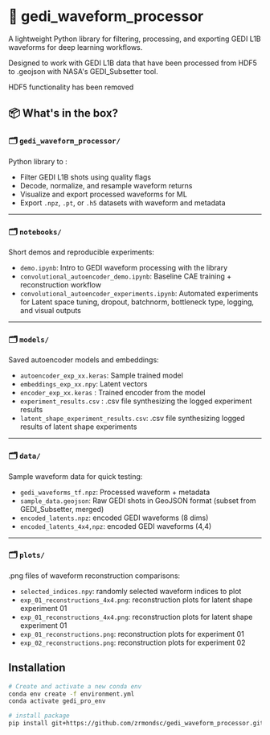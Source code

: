 # 🌲 gedi_waveform_processor

A lightweight Python library for filtering, processing, and exporting GEDI L1B waveforms for deep learning workflows.

Designed to work with GEDI L1B data that have been processed from HDF5 to .geojson with NASA's GEDI_Subsetter tool. 

HDF5 functionality has been removed

## 📦 What's in the box?

### 🗂️ `gedi_waveform_processor/`  
Python library to :
- Filter GEDI L1B shots using quality flags
- Decode, normalize, and resample waveform returns
- Visualize and export processed waveforms for ML
- Export `.npz`, `.pt`, or `.h5` datasets with waveform and metadata

---

### 🗂️ `notebooks/`  
Short demos and reproducible experiments:
- `demo.ipynb`: Intro to GEDI waveform processing with the library
- `convolutional_autoencoder_demo.ipynb`: Baseline CAE training + reconstruction workflow
- `convolutional_autoencoder_experiments.ipynb`: Automated experiments for Latent space tuning, dropout, batchnorm, bottleneck type, logging, and visual outputs

---

### 🗂️ `models/`  
Saved autoencoder models and embeddings:
- `autoencoder_exp_xx.keras`: Sample trained model
- `embeddings_exp_xx.npy`: Latent vectors
- `encoder_exp_xx.keras` : Trained encoder from the model
- `experiment_results.csv` : .csv file synthesizing the logged experiment results
- `latent_shape_experiment_results.csv`: .csv file synthesizing logged results of latent shape experiments
---

### 🗂️ `data/`  
Sample waveform data for quick testing:
- `gedi_waveforms_tf.npz`: Processed waveform + metadata
- `sample_data.geojson`: Raw GEDI shots in GeoJSON format (subset from GEDI_Subsetter, merged)
- `encoded_latents.npz`: encoded GEDI waveforms (8 dims)
- `encoded_latents_4x4,npz`: encoded GEDI waveforms (4,4)

---

### 🗂️ `plots/`  
.png files of waveform reconstruction comparisons:
- `selected_indices.npy`: randomly selected waveform indices to plot
- `exp_01_reconstructions_4x4.png`: reconstruction plots for latent shape experiment 01
- `exp_01_reconstructions_4x4.png`: reconstruction plots for latent shape experiment 01
- `exp_01_reconstructions.png`: reconstruction plots for experiment 01
- `exp_02_reconstructions.png`: reconstruction plots for experiment 02


## Installation
```bash
# Create and activate a new conda env
conda env create -f environment.yml
conda activate gedi_pro_env
```

```bash
# install package
pip install git+https://github.com/zrmondsc/gedi_waveform_processor.git
```

